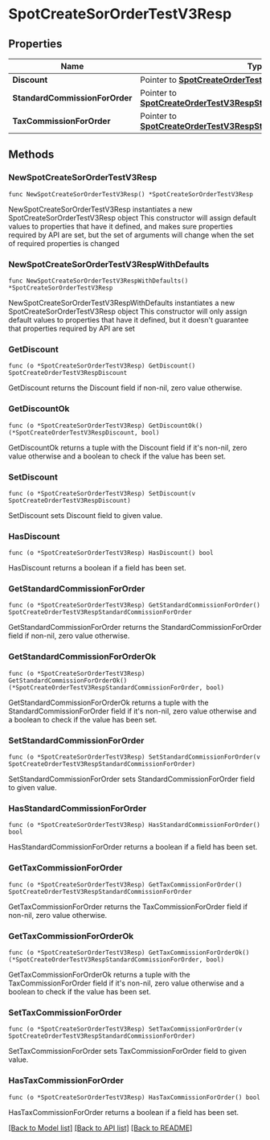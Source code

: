 # SpotCreateSorOrderTestV3Resp

## Properties

Name | Type | Description | Notes
------------ | ------------- | ------------- | -------------
**Discount** | Pointer to [**SpotCreateOrderTestV3RespDiscount**](SpotCreateOrderTestV3RespDiscount.md) |  | [optional] 
**StandardCommissionForOrder** | Pointer to [**SpotCreateOrderTestV3RespStandardCommissionForOrder**](SpotCreateOrderTestV3RespStandardCommissionForOrder.md) |  | [optional] 
**TaxCommissionForOrder** | Pointer to [**SpotCreateOrderTestV3RespStandardCommissionForOrder**](SpotCreateOrderTestV3RespStandardCommissionForOrder.md) |  | [optional] 

## Methods

### NewSpotCreateSorOrderTestV3Resp

`func NewSpotCreateSorOrderTestV3Resp() *SpotCreateSorOrderTestV3Resp`

NewSpotCreateSorOrderTestV3Resp instantiates a new SpotCreateSorOrderTestV3Resp object
This constructor will assign default values to properties that have it defined,
and makes sure properties required by API are set, but the set of arguments
will change when the set of required properties is changed

### NewSpotCreateSorOrderTestV3RespWithDefaults

`func NewSpotCreateSorOrderTestV3RespWithDefaults() *SpotCreateSorOrderTestV3Resp`

NewSpotCreateSorOrderTestV3RespWithDefaults instantiates a new SpotCreateSorOrderTestV3Resp object
This constructor will only assign default values to properties that have it defined,
but it doesn't guarantee that properties required by API are set

### GetDiscount

`func (o *SpotCreateSorOrderTestV3Resp) GetDiscount() SpotCreateOrderTestV3RespDiscount`

GetDiscount returns the Discount field if non-nil, zero value otherwise.

### GetDiscountOk

`func (o *SpotCreateSorOrderTestV3Resp) GetDiscountOk() (*SpotCreateOrderTestV3RespDiscount, bool)`

GetDiscountOk returns a tuple with the Discount field if it's non-nil, zero value otherwise
and a boolean to check if the value has been set.

### SetDiscount

`func (o *SpotCreateSorOrderTestV3Resp) SetDiscount(v SpotCreateOrderTestV3RespDiscount)`

SetDiscount sets Discount field to given value.

### HasDiscount

`func (o *SpotCreateSorOrderTestV3Resp) HasDiscount() bool`

HasDiscount returns a boolean if a field has been set.

### GetStandardCommissionForOrder

`func (o *SpotCreateSorOrderTestV3Resp) GetStandardCommissionForOrder() SpotCreateOrderTestV3RespStandardCommissionForOrder`

GetStandardCommissionForOrder returns the StandardCommissionForOrder field if non-nil, zero value otherwise.

### GetStandardCommissionForOrderOk

`func (o *SpotCreateSorOrderTestV3Resp) GetStandardCommissionForOrderOk() (*SpotCreateOrderTestV3RespStandardCommissionForOrder, bool)`

GetStandardCommissionForOrderOk returns a tuple with the StandardCommissionForOrder field if it's non-nil, zero value otherwise
and a boolean to check if the value has been set.

### SetStandardCommissionForOrder

`func (o *SpotCreateSorOrderTestV3Resp) SetStandardCommissionForOrder(v SpotCreateOrderTestV3RespStandardCommissionForOrder)`

SetStandardCommissionForOrder sets StandardCommissionForOrder field to given value.

### HasStandardCommissionForOrder

`func (o *SpotCreateSorOrderTestV3Resp) HasStandardCommissionForOrder() bool`

HasStandardCommissionForOrder returns a boolean if a field has been set.

### GetTaxCommissionForOrder

`func (o *SpotCreateSorOrderTestV3Resp) GetTaxCommissionForOrder() SpotCreateOrderTestV3RespStandardCommissionForOrder`

GetTaxCommissionForOrder returns the TaxCommissionForOrder field if non-nil, zero value otherwise.

### GetTaxCommissionForOrderOk

`func (o *SpotCreateSorOrderTestV3Resp) GetTaxCommissionForOrderOk() (*SpotCreateOrderTestV3RespStandardCommissionForOrder, bool)`

GetTaxCommissionForOrderOk returns a tuple with the TaxCommissionForOrder field if it's non-nil, zero value otherwise
and a boolean to check if the value has been set.

### SetTaxCommissionForOrder

`func (o *SpotCreateSorOrderTestV3Resp) SetTaxCommissionForOrder(v SpotCreateOrderTestV3RespStandardCommissionForOrder)`

SetTaxCommissionForOrder sets TaxCommissionForOrder field to given value.

### HasTaxCommissionForOrder

`func (o *SpotCreateSorOrderTestV3Resp) HasTaxCommissionForOrder() bool`

HasTaxCommissionForOrder returns a boolean if a field has been set.


[[Back to Model list]](../README.md#documentation-for-models) [[Back to API list]](../README.md#documentation-for-api-endpoints) [[Back to README]](../README.md)



